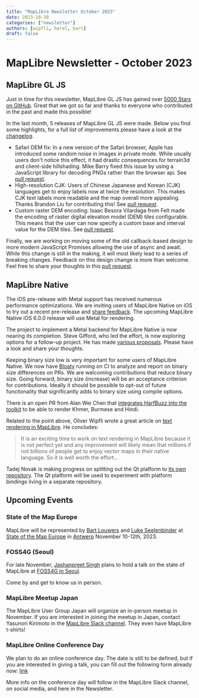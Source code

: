 ```yaml
---
title: "MapLibre Newsletter October 2023"
date: 2023-10-30
categories: ["newsletter"]
authors: [wipfli, harel, bart]
draft: false
---
```


# MapLibre Newsletter - October 2023

## MapLibre GL JS

Just in time for this newsletter, MapLibre GL JS has gained over [5000 Stars on GitHub](https://github.com/maplibre/maplibre-gl-js/stargazers). Great that we got so far and thanks to everyone who contributed in the past and made this possible!

In the last month, 5 releases of MapLibre GL JS were made. Below you find some highlights, for a full list of improvements please have a look at the [changelog](https://github.com/maplibre/maplibre-gl-js/blob/main/CHANGELOG.md).

- Safari DEM fix: In a new version of the Safari browser, Apple has introduced some random noise in images in private mode. While usually users don't notice this effect, it had drastic consequences for terrain3d and client-side hillshading. Mike Barry fixed this issue by using a JavaScript library for decoding PNGs rather than the browser api. See [pull request](https://github.com/maplibre/maplibre-gl-js/pull/3185).
- High-resolution CJK: Users of Chinese Japanese and Korean (CJK) languages get to enjoy labels now at twice the resolution. This makes CJK text labels more readable and the map overall more appealing. Thanks Brandon Liu for contributing this! See [pull request](https://github.com/maplibre/maplibre-gl-js/pull/3006).
- Custom raster DEM encoding: Isaac Besora Vilardaga from Felt made the encoding of raster digital elevation model (DEM) tiles configurable. This means that the user can now specify a custom base and interval value for the DEM tiles. See [pull request](https://github.com/maplibre/maplibre-gl-js/pull/3087).

Finally, we are working on moving some of the old callback-based design to more modern JavaScript Promises allowing the use of async and await. While this change is still in the making, it will most likely lead to a series of breaking changes. Feedback on this design change is more than welcome. Feel free to share your thoughts in this [pull request](https://github.com/maplibre/maplibre-gl-js/pull/3233).

## MapLibre Native

The iOS pre-release with Metal support has received numerous performance optimizations. We are inviting users of MapLibre Native on iOS to try out a recent pre-release and [share feedback](https://github.com/maplibre/maplibre-native/issues/1609). The upcoming MapLibre Native iOS 6.0.0 release will use Metal for rendering.

The project to implement a Metal backend for MapLibre Native is now nearing its completion. Steve Gifford, who led the effort, is now exploring options for a follow-up project. He has made [various proposals](https://github.com/maplibre/maplibre/discussions?discussions_q=is%3Aopen+author%3Asjg-wdw+Native). Please have a look and share your thoughts.

Keeping binary size low is very important for some users of MapLibre Native. We now have [Bloaty](https://github.com/google/bloaty) running on CI to analyze and report on binary size differences on PRs. We are welcoming contributions that reduce binary size. Going forward, binary size (increase) will be an acceptance criterion for contributions. Ideally it should be possible to opt-out of future functionality that significantly adds to binary size using compile options.

There is an open PR from Alan Wei Chen that [integrates HarfBuzz into the toolkit](https://github.com/maplibre/maplibre-native/pull/1439) to be able to render Khmer, Burmese and Hindi.

Related to the point above, Oliver Wipfli wrote a great article on [text rendering in MapLibre](https://github.com/wipfli/about-text-rendering-in-maplibre). He concludes:

> It is an exciting time to work on text rendering in MapLibre because it is not perfect yet and any improvement will likely mean that millions if not billions of people get to enjoy vector maps in their native language. So it is well worth the effort...

Tadej Novak is making progress on splitting out the Qt platform to [its own repository](https://github.com/maplibre/maplibre-native-qt). The Qt platform will be used to experiment with platform bindings living in a separate repository.

## Upcoming Events

### State of the Map Europe

MapLibre will be represented by [Bart Louwers](https://github.com/louwers) and [Luke Seelenbinder](https://github.com/lseelenbinder) at [State of the Map Europe](https://stateofthemap.eu/) in [Antwerp](https://www.openstreetmap.org/search?query=Filip%20Williotstraat%209%2C%202600%20Antwerpen%2C%20Belgien#map=19/51.18690/4.43596) November 10-12th, 2023.

### FOSS4G (Seoul)

For late November, [Jashanpreet Singh](https://github.com/jashanbhullar) plans to hold a talk on the state of MapLibre at [FOSS4G in Seoul](https://foss4g.asia/2023/).

Come by and get to know us in person.

### MapLibre Meetup Japan

The MapLibre User Group Japan will organize an in-person meetup in November. If you are interested in joining the meetup in Japan, contact Yasunori Kirimoto in the [MapLibre Slack channel](https://slack.openstreetmap.us/). They even have MapLibre t-shirts!

### MapLibre Online Conference Day

We plan to do an online conference day. The date is still to be defined, but if you are interested in giving a talk, you can fill out the following form already now: [link](https://forms.gle/AKg63TnASSWXfZi66)

More info on the conference day will follow in the MapLibre Slack channel, on social media, and here in the Newsletter.
